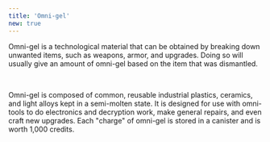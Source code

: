 ```yaml
---
title: 'Omni-gel'
new: true
---
```


Omni-gel is a technological material that can be obtained by breaking down unwanted items, such as weapons, armor, and
upgrades. Doing so will usually give an amount of omni-gel based on the item that was dismantled.

<ai-dialog title="Omni-gel Yield" component="omni-gel-yield"></ai-dialog>

<br>

Omni-gel is composed of common, reusable industrial plastics, ceramics, and light alloys kept in a semi-molten state.
It is designed for use with omni-tools to do electronics and decryption work, make general repairs, and even craft new upgrades.
Each "charge" of omni-gel is stored in a canister and is worth 1,000 credits.


